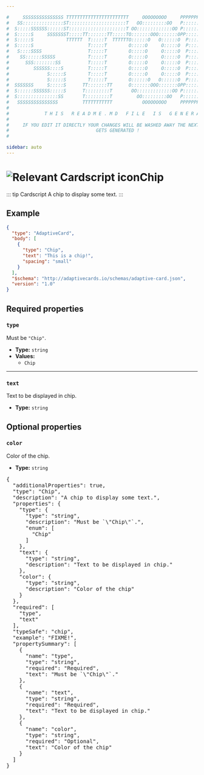 ```yaml
---

#     SSSSSSSSSSSSSSS TTTTTTTTTTTTTTTTTTTTTTT     OOOOOOOOO     PPPPPPPPPPPPPPPPP    !!!  
#   SS:::::::::::::::ST:::::::::::::::::::::T   OO:::::::::OO   P::::::::::::::::P  !!:!! 
#  S:::::SSSSSS::::::ST:::::::::::::::::::::T OO:::::::::::::OO P::::::PPPPPP:::::P !:::! 
#  S:::::S     SSSSSSST:::::TT:::::::TT:::::TO:::::::OOO:::::::OPP:::::P     P:::::P!:::! 
#  S:::::S            TTTTTT  T:::::T  TTTTTTO::::::O   O::::::O  P::::P     P:::::P!:::! 
#  S:::::S                    T:::::T        O:::::O     O:::::O  P::::P     P:::::P!:::! 
#   S::::SSSS                 T:::::T        O:::::O     O:::::O  P::::PPPPPP:::::P !:::! 
#    SS::::::SSSSS            T:::::T        O:::::O     O:::::O  P:::::::::::::PP  !:::! 
#      SSS::::::::SS          T:::::T        O:::::O     O:::::O  P::::PPPPPPPPP    !:::! 
#         SSSSSS::::S         T:::::T        O:::::O     O:::::O  P::::P            !:::! 
#              S:::::S        T:::::T        O:::::O     O:::::O  P::::P            !!:!! 
#              S:::::S        T:::::T        O::::::O   O::::::O  P::::P             !!!   
#  SSSSSSS     S:::::S      TT:::::::TT      O:::::::OOO:::::::OPP::::::PP                 
#  S::::::SSSSSS:::::S      T:::::::::T       OO:::::::::::::OO P::::::::P           !!!  
#  S:::::::::::::::SS       T:::::::::T         OO:::::::::OO   P::::::::P          !!:!! 
#   SSSSSSSSSSSSSSS         TTTTTTTTTTT           OOOOOOOOO     PPPPPPPPPP           !!!  
#                                                                                          
#             T H I S   R E A D M E . M D   F I L E   I S   G E N E R A T E D !           
#                                                                                         
#     IF YOU EDIT IT DIRECTLY YOUR CHANGES WILL BE WASHED AWAY THE NEXT TIME THIS FILE  
#                                GETS GENERATED !
#                                                                                         

sidebar: auto
---
```


# <img class="header-prefix-icon" :src="$withBase('/cardscript-assets/icons/24dp/chip.svg')" alt="Relevant Cardscript icon">Chip

::: tip Cardscript
A chip to display some text.
:::

## Example

``` json
{
  "type": "AdaptiveCard",
  "body": [
    {
      "type": "Chip",
      "text": "This is a chip!",
      "spacing": "small"
    }
  ],
  "$schema": "http://adaptivecards.io/schemas/adaptive-card.json",
  "version": "1.0"
}
```

## Required properties

### `type`

Must be `"Chip"`.

* **Type:** `string`
* **Values:**
  * `Chip`

----

### `text`

Text to be displayed in chip.

* **Type:** `string`

## Optional properties

### `color`

Color of the chip.

* **Type:** `string`



<pre>
{
  "additionalProperties": true,
  "type": "Chip",
  "description": "A chip to display some text.",
  "properties": {
    "type": {
      "type": "string",
      "description": "Must be `\"Chip\"`.",
      "enum": [
        "Chip"
      ]
    },
    "text": {
      "type": "string",
      "description": "Text to be displayed in chip."
    },
    "color": {
      "type": "string",
      "description": "Color of the chip"
    }
  },
  "required": [
    "type",
    "text"
  ],
  "typeSafe": "chip",
  "example": "FIXME!",
  "propertySummary": [
    {
      "name": "type",
      "type": "string",
      "required": "Required",
      "text": "Must be `\"Chip\"`."
    },
    {
      "name": "text",
      "type": "string",
      "required": "Required",
      "text": "Text to be displayed in chip."
    },
    {
      "name": "color",
      "type": "string",
      "required": "Optional",
      "text": "Color of the chip"
    }
  ]
}
</pre>

